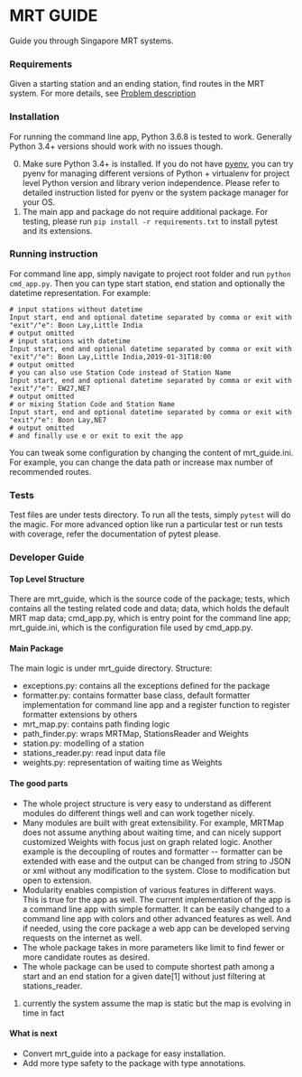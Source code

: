 MRT GUIDE
===============================================

Guide you through Singapore MRT systems.

### Requirements

Given a starting station and an ending station, find routes in the MRT system.
For more details, see [Problem description](./problem.md)

### Installation

For running the command line app, Python 3.6.8 is tested to work. Generally Python 3.4+ versions should work with no issues though.

0. Make sure Python 3.4+ is installed. If you do not have [pyenv](https://github.com/pyenv/pyenv), you can try pyenv for managing different versions of Python + virtualenv for project level Python version and library verion independence. Please refer to detailed instruction listed for pyenv or the system package manager for your OS.
1. The main app and package do not require additional package. For testing, please run `pip install -r requirements.txt` to install pytest and its extensions.

### Running instruction

For command line app, simply navigate to project root folder and run `python cmd_app.py`. Then you can type start station, end station and optionally the datetime representation. For example:

~~~
# input stations without datetime
Input start, end and optional datetime separated by comma or exit with "exit"/"e": Boon Lay,Little India
# output omitted
# input stations with datetime
Input start, end and optional datetime separated by comma or exit with "exit"/"e": Boon Lay,Little India,2019-01-31T18:00
# output omitted
# you can also use Station Code instead of Station Name
Input start, end and optional datetime separated by comma or exit with "exit"/"e": EW27,NE7
# output omitted
# or mixing Station Code and Station Name
Input start, end and optional datetime separated by comma or exit with "exit"/"e": Boon Lay,NE7
# output omitted
# and finally use e or exit to exit the app
~~~

You can tweak some configuration by changing the content of mrt_guide.ini. For example, you can change the data path or increase max number of recommended routes.

### Tests

Test files are under tests directory. To run all the tests, simply `pytest` will do the magic. For more advanced option like run a particular test or run tests with coverage, refer the documentation of pytest please.

### Developer Guide

#### Top Level Structure

There are mrt_guide, which is the source code of the package; tests, which contains all the testing related code and data; data, which holds the default MRT map data; cmd_app.py, which is entry point for the command line app; mrt_guide.ini, which is the configuration file used by cmd_app.py.

#### Main Package

The main logic is under mrt_guide directory. Structure:

* exceptions.py: contains all the exceptions defined for the package
* formatter.py: contains formatter base class, default formatter implementation for command line app and a register function to register formatter extensions by others
* mrt_map.py: contains path finding logic
* path_finder.py: wraps MRTMap, StationsReader and Weights
* station.py: modelling of a station
* stations_reader.py: read input data file
* weights.py: representation of waiting time as Weights

#### The good parts

* The whole project structure is very easy to understand as different modules do different things well and can work together nicely.
* Many modules are built with great extensibility. For example, MRTMap does not assume anything about waiting time, and can nicely support customized Weights with focus just on graph related logic. Another example is the decoupling of routes and formatter -- formatter can be extended with ease and the output can be changed from string to JSON or xml without any modification to the system. Close to modification but open to extension.
* Modularity enables compistion of various features in different ways. This is true for the app as well. The current implementation of the app is a command line app with simple formatter. It can be easily changed to a command line app with colors and other advanced features as well. And if needed, using the core package a web app can be developed serving requests on the internet as well.
* The whole package takes in more parameters like limit to find fewer or more candidate routes as desired.
* The whole package can be used to compute shortest path among a start and an end station for a given date[1] without just filtering at stations_reader.

1. currently the system assume the map is static but the map is evolving in time in fact

#### What is next

* Convert mrt_guide into a package for easy installation.
* Add more type safety to the package with type annotations.

